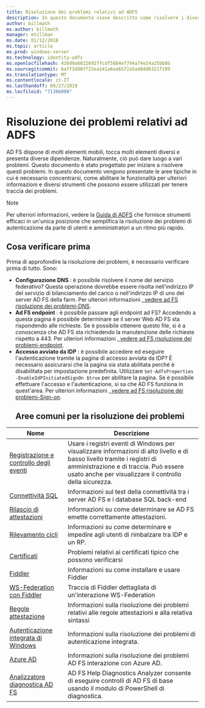 ```yaml
---
title: Risoluzione dei problemi relativi ad ADFS
description: In questo documento viene descritto come risolvere i diversi aspetti di AD FS
author: billmath
ms.author: billmath
manager: mtillman
ms.date: 01/12/2018
ms.topic: article
ms.prod: windows-server
ms.technology: identity-adfs
ms.openlocfilehash: 416d9a68326927fcdf5884ef794a74e24a25bb8b
ms.sourcegitcommit: 6aff3d88ff22ea141a6ea6572a5ad8dd6321f199
ms.translationtype: MT
ms.contentlocale: it-IT
ms.lasthandoff: 09/27/2019
ms.locfileid: "71366098"
---
```

# <a name="troubleshooting-ad-fs"></a>Risoluzione dei problemi relativi ad ADFS
AD FS dispone di molti elementi mobili, tocca molti elementi diversi e presenta diverse dipendenze.  Naturalmente, ciò può dare luogo a vari problemi.  Questo documento è stato progettato per iniziare a risolvere questi problemi.  In questo documento vengono presentate le aree tipiche in cui è necessario concentrarsi, come abilitare le funzionalità per ulteriori informazioni e diversi strumenti che possono essere utilizzati per tenere traccia dei problemi.  

>[!NOTE]
>Per ulteriori informazioni, vedere la [Guida di ADFS](http://adfshelp.microsoft.com) che fornisce strumenti efficaci in un'unica posizione che semplifica la risoluzione dei problemi di autenticazione da parte di utenti e amministratori a un ritmo più rapido. 


## <a name="what-to-check-first"></a>Cosa verificare prima
Prima di approfondire la risoluzione dei problemi, è necessario verificare prima di tutto.  Sono:
- **Configurazione DNS** : è possibile risolvere il nome del servizio federativo?  Questa operazione dovrebbe essere risolta nell'indirizzo IP del servizio di bilanciamento del carico o nell'indirizzo IP di uno dei server AD FS della farm.  Per ulteriori informazioni [, vedere ad FS risoluzione dei problemi-DNS](ad-fs-tshoot-dns.md).
- **Ad FS endpoint** : è possibile passare agli endpoint ad FS?  Accedendo a questa pagina è possibile determinare se il server Web AD FS sta rispondendo alle richieste.  Se è possibile ottenere questo file, si è a conoscenza che AD FS sta richiedendo la manutenzione delle richieste rispetto a 443.  Per ulteriori informazioni [, vedere ad FS risoluzione dei problemi-endpoint](ad-fs-tshoot-endpoints.md).
- **Accesso avviato da IDP** : è possibile accedere ed eseguire l'autenticazione tramite la pagina di accesso avviata da IDP?  È necessario assicurarsi che la pagina sia stata abilitata perché è disabilitata per impostazione predefinita.  Utilizzare `Set-AdfsProperties -EnableIdPInitiatedSignOn $true` per abilitare la pagina.  Se è possibile effettuare l'accesso e l'autenticazione, si sa che AD FS funziona in quest'area.  Per ulteriori informazioni [, vedere ad FS risoluzione dei problemi-Sign-on](ad-fs-tshoot-initiatedsignon.md).
  ##  <a name="common-troubleshooting-areas"></a>Aree comuni per la risoluzione dei problemi

|Nome|Descrizione|
|-----|-----|
|[Registrazione e controllo degli eventi](ad-fs-tshoot-logging.md)|Usare i registri eventi di Windows per visualizzare informazioni di alto livello e di basso livello tramite i registri di amministrazione e di traccia.  Può essere usato anche per visualizzare il controllo della sicurezza.|
|[Connettività SQL](ad-fs-tshoot-sql.md)|Informazioni sul test della connettività tra i server AD FS e i database SQL back-end|
|[Rilascio di attestazioni](ad-fs-tshoot-claims-issuance.md)|Informazioni su come determinare se AD FS emette correttamente attestazioni.|
|[Rilevamento cicli](ad-fs-tshoot-loop.md)|Informazioni su come determinare e impedire agli utenti di rimbalzare tra IDP e un RP.|
|[Certificati](ad-fs-tshoot-certs.md)|Problemi relativi ai certificati tipico che possono verificarsi|
|[Fiddler](ad-fs-tshoot-fiddler.md)|Informazioni su come installare e usare Fiddler|
|[WS-Federation con Fiddler](ad-fs-tshoot-fiddler-ws-fed.md)|Traccia di Fiddler dettagliata di un'interazione WS-Federation|
|[Regole attestazione](ad-fs-tshoot-claims-rules.md)|Informazioni sulla risoluzione dei problemi relativi alle regole attestazioni e alla relativa sintassi|
|[Autenticazione integrata di Windows](ad-fs-tshoot-iwa.md)|Informazioni sulla risoluzione dei problemi di autenticazione integrata.|
|[Azure AD](ad-fs-tshoot-azure.md)|Informazioni sulla risoluzione dei problemi AD FS interazione con Azure AD.|
|[Analizzatore diagnostica AD FS](ad-fs-diagnostics-analyzer.md)|AD FS Help Diagnostics Analyzer consente di eseguire controlli di AD FS di base usando il modulo di PowerShell di diagnostica. 